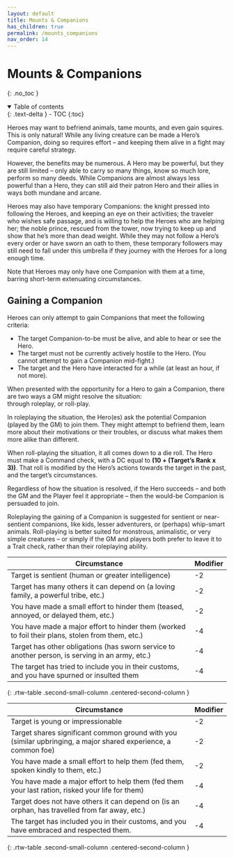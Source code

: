 ```yaml
---
layout: default
title: Mounts & Companions
has_children: true
permalink: /mounts_companions
nav_order: 14
---
```


# Mounts & Companions
{: .no_toc }

<details open markdown="block">
  <summary>
    Table of contents
  </summary>
  {: .text-delta }
- TOC
{:toc}
</details>

Heroes may want to befriend animals, tame mounts, and even gain squires. This is only natural! While any living creature can be made a Hero’s Companion, doing so requires effort – and keeping them alive in a fight may require careful strategy. 

However, the benefits may be numerous. A Hero may be powerful, but they are still limited – only able to carry so many things, know so much lore, perform so many deeds. While Companions are almost always less powerful than a Hero, they can still aid their patron Hero and their allies in ways both mundane and arcane.

Heroes may also have temporary Companions: the knight pressed into following the Heroes, and keeping an eye on their activities; the traveler who wishes safe passage, and is willing to help the Heroes who are helping her; the noble prince, rescued from the tower, now trying to keep up and show that he’s more than dead weight. While they may not follow a Hero’s every order or have sworn an oath to them, these temporary followers may still need to fall under this umbrella if they journey with the Heroes for a long enough time.

Note that Heroes may only have one Companion with them at a time, barring short-term extenuating circumstances.

## Gaining a Companion

Heroes can only attempt to gain Companions that meet the following criteria:
- The target Companion-to-be must be alive, and able to hear or see the Hero.
- The target must not be currently actively hostile to the Hero. (You cannot attempt to gain a Companion mid-fight.)
- The target and the Hero have interacted for a while (at least an hour, if not more).

When presented with the opportunity for a Hero to gain a Companion, there are two ways a GM might resolve the situation:  
through roleplay, or roll-play.

In roleplaying the situation, the Hero(es) ask the potential Companion (played by the GM) to join them. They might attempt to befriend them, learn more about their motivations or their troubles, or discuss what makes them more alike than different. 

When roll-playing the situation, it all comes down to a die roll. The Hero must make a Command check, with a DC equal to **(10 + (Target’s Rank x 3))**. That roll is modified by the Hero’s actions towards the target in the past, and the target’s circumstances.

Regardless of how the situation is resolved, if the Hero succeeds – and both the GM and the Player feel it appropriate – then the would-be Companion is persuaded to join.

Roleplaying the gaining of a Companion is suggested for sentient or near-sentient companions, like kids, lesser adventurers, or (perhaps) whip-smart animals. Roll-playing is better suited for monstrous, animalistic, or very simple creatures – or simply if the GM and players both prefer to leave it to a Trait check, rather than their roleplaying ability.

| Circumstance | Modifier |
|--------------|----------|
| Target is sentient (human or greater intelligence) | -2 |
| Target has many others it can depend on (a loving family, a powerful tribe, etc.) | -2 |
| You have made a small effort to hinder them (teased, annoyed, or delayed them, etc.) | -2 |
| You have made a major effort to hinder them (worked to foil their plans, stolen from them, etc.) | -4 |
| Target has other obligations (has sworn service to another person, is serving in an army, etc.) | -4 |
| The target has tried to include you in their customs, and you have spurned or insulted them | -4 |
{: .rtw-table .second-small-column .centered-second-column }

| Circumstance | Modifier |
|--------------|----------|
| Target is young or impressionable | -2 |
| Target shares significant common ground with you (similar upbringing, a major shared experience, a common foe) | -2 |
| You have made a small effort to help them (fed them, spoken kindly to them, etc.) | -2 |
| You have made a major effort to help them (fed them your last ration, risked your life for them) | -4 |
| Target does not have others it can depend on (is an orphan, has travelled from far away, etc.) | -4 |
| The target has included you in their customs, and you have embraced and respected them. | -4 |
{: .rtw-table .second-small-column .centered-second-column }